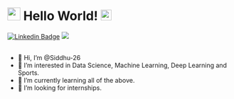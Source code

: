 # <img src="https://github.com/Shiv-sharma-111/Shiv-sharma-111/blob/master/Assets/Hi.gif" width="29px"> Hello World!&nbsp;<img src="https://github.com/Shiv-sharma-111/Shiv-sharma-111/blob/master/Assets/Earth.gif" width="24px">

[![Linkedin Badge](https://img.shields.io/badge/-Sai%20Siddhanth-blue?style=flat-square&logo=Linkedin&logoColor=white&link=https://www.linkedin.com/in/sai-siddhanth-752b00184/)](https://www.linkedin.com/in/sai-siddhanth-752b00184/)
<a href="mailto:saisiddhanthreddy@gmail.com"><img src="https://img.shields.io/badge/saisiddhanthreddy@gmail.com-blue?style=flat-square&logo=gmail"></a>
<br/>
<br/>

- 👋 Hi, I’m @Siddhu-26
- 👀 I’m interested in Data Science, Machine Learning, Deep Learning and Sports.
- 🌱 I’m currently learning all of the above.
- 💞️ I’m looking for internships.

<br/>


<!---
### Unblock this after you get famous

<a href="https://github.com/AVS1508">
  <img height="180em" src="https://github-readme-stats.vercel.app/api?username=Siddhu-26&theme=buefy&show_icons=true" />
  <img height="180em" src="https://github-readme-stats.vercel.app/api/top-langs/?username=Siddhu-26&theme=buefy&layout=compact" />
</a>
--->

<!---
Siddhu-26/Siddhu-26 is a ✨ special ✨ repository because its `README.md` (this file) appears on your GitHub profile.
You can click the Preview link to take a look at your changes.
--->

